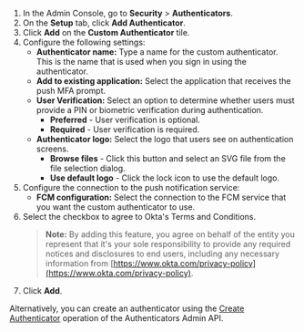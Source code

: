 1. In the Admin Console, go to **Security** > **Authenticators**.
2. On the **Setup** tab, click **Add Authenticator**.
3. Click **Add** on the **Custom Authenticator** tile.
4. Configure the following settings:
   * **Authenticator name:** Type a name for the custom authenticator. This is the name that is used when you sign in using the authenticator.
   * **Add to existing application:** Select the application that receives the push MFA prompt.
   * **User Verification:** Select an option to determine whether users must provide a PIN or biometric verification during authentication.
      * **Preferred** - User verification is optional.
      * **Required** - User verification is required.
   * **Authenticator logo:** Select the logo that users see on authentication screens.
      * **Browse files** - Click this button and select an SVG file from the file selection dialog.
      * **Use default logo** - Click the lock icon to use the default logo.
5. Configure the connection to the push notification service:
   * **FCM configuration:** Select the connection to the FCM service that you want the custom authenticator to use.
6. Select the checkbox to agree to Okta's Terms and Conditions.
   > **Note:** By adding this feature, you agree on behalf of the entity you represent that it's your sole responsibility to provide any required notices and disclosures to end users, including any necessary information from [https://www.okta.com/privacy-policy](https://www.okta.com/privacy-policy).
7. Click **Add**.

Alternatively, you can create an authenticator using the [Create Authenticator](/docs/reference/api/authenticators-admin/#create-authenticator) operation of the Authenticators Admin API.
